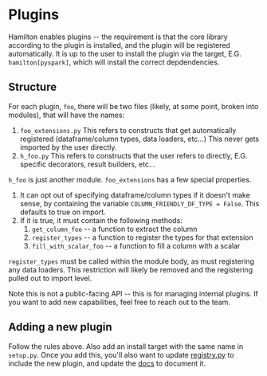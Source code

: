 # Plugins

Hamilton enables plugins -- the requirement is that the core library according to the plugin is installed, and the plugin will be registered automatically.
It is up to the user to install the plugin via the target, E.G. `hamilton[pyspark]`, which will install the correct depdendencies.


## Structure

For each plugin, `foo`, there will be two files (likely, at some point, broken into modules), that will have the names:
1. `foo_extensions.py` This refers to constructs that get automatically registered (dataframe/column types, data loaders, etc...) This never gets imported by the user directly.
2. `h_foo.py` This refers to constructs that the user refers to directly, E.G. specific decorators, result builders, etc...

`h_foo` is just another module. `foo_extensions` has a few special properties.

1. It can opt out of specifying dataframe/column types if it doesn't make sense, by containing the variable `COLUMN_FRIENDLY_DF_TYPE = False`. This defaults to true on import.
2. If it is true, it must contain the following methods:
   1. `get_column_foo` -- a function to extract the column
   2. `register_types` -- a function to register the types for that extension
   3. `fill_with_scalar_foo` -- a function to fill a column with a scalar

`register_types` must be called within the module body, as must registering any data loaders. This restriction will likely be removed and the registering pulled out to import level.

Note this is not a public-facing API -- this is for managing internal plugins. If you want to add new capabilities, feel free to reach out to the team.


## Adding a new plugin

Follow the rules above. Also add an install target with the same name in `setup.py`. Once you add this, you'll also want to update [registry.py](../registry.py) to include the new plugin, and update 
the [docs](../../docs/data_adapters_extension.py) to document it.
